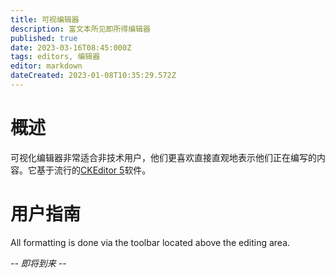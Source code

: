 ```yaml
---
title: 可视编辑器
description: 富文本所见即所得编辑器
published: true
date: 2023-03-16T08:45:000Z
tags: editors, 编辑器
editor: markdown
dateCreated: 2023-01-08T10:35:29.572Z
---
```


# 概述

可视化编辑器非常适合非技术用户，他们更喜欢直接直观地表示他们正在编写的内容。它基于流行的[CKEditor 5](https://ckeditor.com/)软件。

# 用户指南

All formatting is done via the toolbar located above the editing area.

*-- 即将到来 --*
